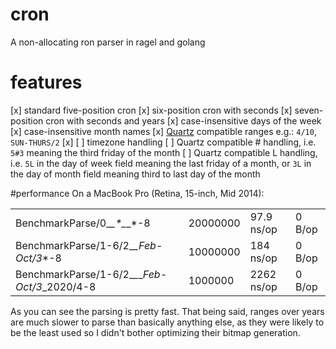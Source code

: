 # cron
A non-allocating ron parser in ragel and golang


# features
[x] standard five-position cron
[x] six-position cron with seconds
[x] seven-position cron with seconds and years
[x] case-insensitive days of the week
[x] case-insensitive month names
[x] [Quartz](http://www.quartz-scheduler.org) compatible ranges e.g.: `4/10`, `SUN-THURS/2`
[x] 
[ ] timezone handling
[ ] Quartz compatible # handling, i.e. `5#3` meaning the third friday of the month
[ ] Quartz compatible L handling, i.e. `5L` in the day of week field meaning the last friday of a month, or `3L` in the day of month field meaning third to last day of the month

#performance
On a MacBook Pro (Retina, 15-inch, Mid 2014):

| | | | |
|-|-|-|-|
| BenchmarkParse/0_*_*_*_*_*_*-8 | 20000000 |  97.9 ns/op |  0 B/op | 0 allocs/op |
| BenchmarkParse/1-6/2_*_*_*_Feb-Oct/3_*_*-8 | 10000000 |  184  ns/op |  0 B/op | 0 allocs/op |
| BenchmarkParse/1-6/2_*_*_*_Feb-Oct/3_*_2020/4-8 |  1000000 |  2262 ns/op |  0 B/op | 0 allocs/op |

As you can see the parsing is pretty fast.  That being said, ranges over years are much slower to parse than basically anything else, as they were likely to be the least used so I didn't bother optimizing their bitmap generation.
